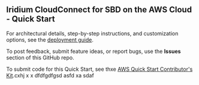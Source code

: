 ## Iridium CloudConnect for SBD on the AWS Cloud - Quick Start

For architectural details, step-by-step instructions, and customization options, see the [deployment guide](https://fwd.aws/3xA7b).

To post feedback, submit feature ideas, or report bugs, use the **Issues** section of this GitHub repo. 

To submit code for this Quick Start, see thxe [AWS Quick Start Contributor's Kit](https://aws-quickstart.github.io/).cxhj
x
x
dfdfgdfgsd
asfd
xa
sdaf
